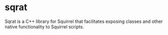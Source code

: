 sqrat
=====

Sqrat is a C++ library for Squirrel that facilitates exposing classes and other native functionality to Squirrel scripts.